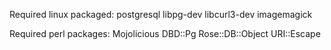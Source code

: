 Required linux packaged:
  postgresql
  libpg-dev
  libcurl3-dev
  imagemagick


Required perl packages:
  Mojolicious
  DBD::Pg
  Rose::DB::Object
  URI::Escape
